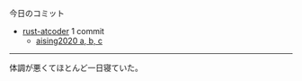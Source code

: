 今日のコミット

- [rust-atcoder](https://github.com/bouzuya/rust-atcoder) 1 commit
  - [aising2020 a, b, c](https://github.com/bouzuya/rust-atcoder/commit/1eaf55c82f897bd9fcb5341b198d630d7aeed7e5)

---

体調が悪くてほとんど一日寝ていた。
